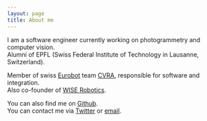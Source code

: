 ```yaml
---
layout: page
title: About me
---
```


I am a software engineer currently working on photogrammetry and computer vision.<br>
Alumni of EPFL (Swiss Federal Institute of Technology in Lausanne, Switzerland).

Member of swiss [Eurobot](http://www.eurobot.org/) team [CVRA](http://cvra.ch), responsible for software and integration.<br>
Also co-founder of [WISE Robotics](http://wise-robotics.com).

You can also find me on [Github](https://github.com/syrianspock).<br>
You can contact me via [Twitter](https://twitter.com/syrianspock) or [email](syrianspock@gmail.com).

